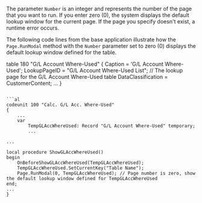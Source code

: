 The parameter `Number` is an integer and represents the number of the page that you want to run. If you enter zero (0), the system displays the default lookup window for the current page. If the page you specify doesn't exist, a runtime error occurs.

The following code lines from the base application illustrate how the `Page.RunModal` method with the `Number` parameter set to zero (0) displays the default lookup window defined for the table.

table 180 "G/L Account Where-Used"
{
    Caption = 'G/L Account Where-Used';
    LookupPageID = "G/L Account Where-Used List"; // The lookup page for the G/L Account Where-Used table
    DataClassification = CustomerContent;
    ...
}
```

```al
codeunit 100 "Calc. G/L Acc. Where-Used"
{
    ...   
    var
        TempGLAccWhereUsed: Record "G/L Account Where-Used" temporary;
        ...

...

local procedure ShowGLAccWhereUsed()
begin
    OnBeforeShowGLAccWhereUsed(TempGLAccWhereUsed);
    TempGLAccWhereUsed.SetCurrentKey("Table Name");
    Page.RunModal(0, TempGLAccWhereUsed); // Page number is zero, show the default lookup window defined for TempGLAccWhereUsed
end;
...
}
```
